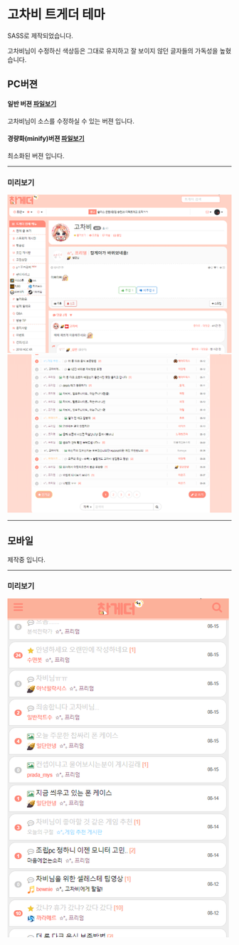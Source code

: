 # 고차비 트게더 테마

SASS로 제작되었습니다.

고차비님이 수정하신 색상등은 그대로 유지하고 잘 보이지 않던 글자들의 가독성을 높혔습니다.


## PC버젼

#### 일반 버젼 [파일보기](https://github.com/k22pr/Tgd-Theme-kumikomii/blob/master/css/index.css)
고차비님이 소스를 수정하실 수 있는 버젼 입니다.

#### 경량화(minify)버젼 [파일보기](https://github.com/k22pr/Tgd-Theme-kumikomii/blob/master/css/index.min.css)
최소화된 버젼 입니다.

---

### 미리보기
![예제1](./image/ex01.png)
![예제2](./image/ex02.png)

---

## 모바일

제작중 입니다.

---

### 미리보기
![예제1](./image/mex01.png)